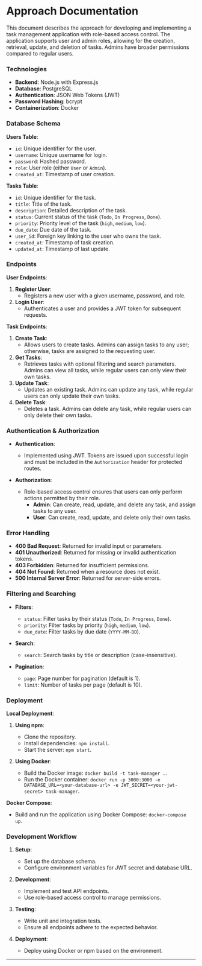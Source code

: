 # Approach Documentation

This document describes the approach for developing and implementing a task management application with role-based access control. The application supports user and admin roles, allowing for the creation, retrieval, update, and deletion of tasks. Admins have broader permissions compared to regular users.

### Technologies

- **Backend**: Node.js with Express.js
- **Database**: PostgreSQL
- **Authentication**: JSON Web Tokens (JWT)
- **Password Hashing**: bcrypt
- **Containerization**: Docker

### Database Schema

**Users Table**:
- `id`: Unique identifier for the user.
- `username`: Unique username for login.
- `password`: Hashed password.
- `role`: User role (either `User` or `Admin`).
- `created_at`: Timestamp of user creation.

**Tasks Table**:
- `id`: Unique identifier for the task.
- `title`: Title of the task.
- `description`: Detailed description of the task.
- `status`: Current status of the task (`Todo`, `In Progress`, `Done`).
- `priority`: Priority level of the task (`high`, `medium`, `low`).
- `due_date`: Due date of the task.
- `user_id`: Foreign key linking to the user who owns the task.
- `created_at`: Timestamp of task creation.
- `updated_at`: Timestamp of last update.

### Endpoints

**User Endpoints**:
1. **Register User**:
   - Registers a new user with a given username, password, and role.
2. **Login User**:
   - Authenticates a user and provides a JWT token for subsequent requests.

**Task Endpoints**:
1. **Create Task**:
   - Allows users to create tasks. Admins can assign tasks to any user; otherwise, tasks are assigned to the requesting user.
2. **Get Tasks**:
   - Retrieves tasks with optional filtering and search parameters. Admins can view all tasks, while regular users can only view their own tasks.
3. **Update Task**:
   - Updates an existing task. Admins can update any task, while regular users can only update their own tasks.
4. **Delete Task**:
   - Deletes a task. Admins can delete any task, while regular users can only delete their own tasks.

### Authentication & Authorization

- **Authentication**:
  - Implemented using JWT. Tokens are issued upon successful login and must be included in the `Authorization` header for protected routes.

- **Authorization**:
  - Role-based access control ensures that users can only perform actions permitted by their role.
    - **Admin**: Can create, read, update, and delete any task, and assign tasks to any user.
    - **User**: Can create, read, update, and delete only their own tasks.

### Error Handling

- **400 Bad Request**: Returned for invalid input or parameters.
- **401 Unauthorized**: Returned for missing or invalid authentication tokens.
- **403 Forbidden**: Returned for insufficient permissions.
- **404 Not Found**: Returned when a resource does not exist.
- **500 Internal Server Error**: Returned for server-side errors.

### Filtering and Searching

- **Filters**:
  - `status`: Filter tasks by their status (`Todo`, `In Progress`, `Done`).
  - `priority`: Filter tasks by priority (`high`, `medium`, `low`).
  - `due_date`: Filter tasks by due date (`YYYY-MM-DD`).

- **Search**:
  - `search`: Search tasks by title or description (case-insensitive).

- **Pagination**:
  - `page`: Page number for pagination (default is 1).
  - `limit`: Number of tasks per page (default is 10).

### Deployment

**Local Deployment**:

1. **Using npm**:
   - Clone the repository.
   - Install dependencies: `npm install`.
   - Start the server: `npm start`.

2. **Using Docker**:
   - Build the Docker image: `docker build -t task-manager .`.
   - Run the Docker container: `docker run -p 3000:3000 -e DATABASE_URL=<your-database-url> -e JWT_SECRET=<your-jwt-secret> task-manager`.

**Docker Compose**:
   - Build and run the application using Docker Compose: `docker-compose up`.

### Development Workflow

1. **Setup**:
   - Set up the database schema.
   - Configure environment variables for JWT secret and database URL.

2. **Development**:
   - Implement and test API endpoints.
   - Use role-based access control to manage permissions.

3. **Testing**:
   - Write unit and integration tests.
   - Ensure all endpoints adhere to the expected behavior.

4. **Deployment**:
   - Deploy using Docker or npm based on the environment.

---

